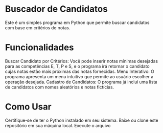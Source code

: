 # Buscador de Candidatos
Este é um simples programa em Python que permite buscar candidatos com base em critérios de notas.

# Funcionalidades
Buscar Candidato por Critérios: Você pode inserir notas mínimas desejadas para as competências E, T, P e S, e o programa irá retornar o candidato cujas notas estão mais próximas das notas fornecidas.
Menu Interativo: O programa apresenta um menu intuitivo que permite ao usuário escolher a operação desejada.
Cadastro de Candidatos: O programa já inclui uma lista de candidatos com nomes aleatórios e notas fictícias.
# Como Usar
Certifique-se de ter o Python instalado em seu sistema.
Baixe ou clone este repositório em sua máquina local.
Execute o arquivo 
